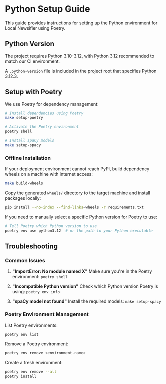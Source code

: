 # Python Setup Guide

This guide provides instructions for setting up the Python environment for Local Newsifier using Poetry.

## Python Version

The project requires Python 3.10-3.12, with Python 3.12 recommended to match our CI environment.

A `.python-version` file is included in the project root that specifies Python 3.12.3.

## Setup with Poetry

We use Poetry for dependency management:

```bash
# Install dependencies using Poetry
make setup-poetry

# Activate the Poetry environment
poetry shell

# Install spaCy models
make setup-spacy
```

### Offline Installation

If your deployment environment cannot reach PyPI, build dependency wheels on a
machine with internet access:

```bash
make build-wheels
```

Copy the generated `wheels/` directory to the target machine and install
packages locally:

```bash
pip install --no-index --find-links=wheels -r requirements.txt
```

If you need to manually select a specific Python version for Poetry to use:

```bash
# Tell Poetry which Python version to use
poetry env use python3.12  # or the path to your Python executable
```

## Troubleshooting

### Common Issues

1. **"ImportError: No module named X"**
   Make sure you're in the Poetry environment: `poetry shell`

2. **"Incompatible Python version"**
   Check which Python version Poetry is using: `poetry env info`

3. **"spaCy model not found"**
   Install the required models: `make setup-spacy`

### Poetry Environment Management

List Poetry environments:
```bash
poetry env list
```

Remove a Poetry environment:
```bash
poetry env remove <environment-name>
```

Create a fresh environment:
```bash
poetry env remove --all
poetry install
```
